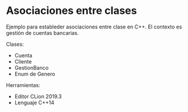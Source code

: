 # Asociaciones entre clases

Ejemplo para estableder asociaciones entre clase en C++.  El contexto es gestión de cuentas bancarias.

Clases:

- Cuenta
- Cliente
- GestionBanco
- Enum de Genero

Herramientas:

- Editor CLion 2019.3
- Lenguaje C++14